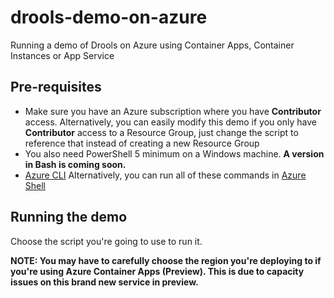 # drools-demo-on-azure
Running a demo of Drools on Azure using Container Apps, Container Instances or App Service

## Pre-requisites

- Make sure you have an Azure subscription where you have **Contributor** access. Alternatively, you can easily modify this demo if you only have **Contributor** access to a Resource Group, just change the script to reference that instead of creating a new Resource Group
- You also need PowerShell 5 minimum on a Windows machine.
    **A version in Bash is coming soon.**
- [Azure CLI](https://docs.microsoft.com/en-us/cli/azure/install-azure-cli-windows?tabs=azure-cli)
    Alternatively, you can run all of these commands in [Azure Shell](https://shell.azure.com)

## Running the demo

Choose the script you're going to use to run it.

**NOTE: You may have to carefully choose the region you're deploying to if you're using Azure Container Apps (Preview). This is due to capacity issues on this brand new service in preview.**



